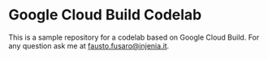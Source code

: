 # Google Cloud Build Codelab

This is a sample repository for a codelab based on Google Cloud Build. For any question ask me at [fausto.fusaro@injenia.it](mailto:fausto.fusaro@injenia.it).
